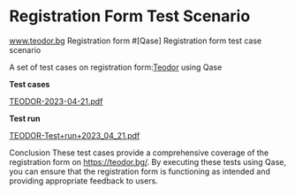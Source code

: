 # Registration Form Test Scenario
www.teodor.bg Registration form
#[Qase] Registration form test case scenario

A set of test cases on registration form:[Teodor](https://teodor.bg/) using Qase

**Test cases**

[TEODOR-2023-04-21.pdf](TEODOR-2023-04-21.pdf)


**Test run**

[TEODOR-Test+run+2023_04_21.pdf](TEODOR-Test+run+2023_04_21.pdf)


Conclusion
These test cases provide a comprehensive coverage of the registration form on https://teodor.bg/. By executing these tests using Qase, you can ensure that the registration form is functioning as intended and providing appropriate feedback to users.








































